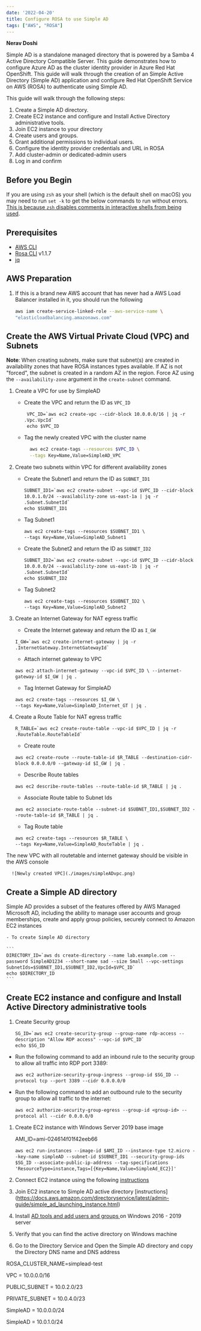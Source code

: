 ```yaml
---
date: '2022-04-20'
title: Configure ROSA to use Simple AD
tags: ["AWS", "ROSA"]
---
```


**Nerav Doshi**

Simple AD is a standalone managed directory that is powered by a Samba 4 Active Directory Compatible Server. This guide demonstrates how to configure Azure AD as the cluster identity provider in Azure Red Hat OpenShift. This guide will walk through the creation of an Simple Active Directory (Simple AD) application and configure Red Hat OpenShift Service on AWS (ROSA) to authenticate using Simple AD.

This guide will walk through the following steps:

1. Create a Simple AD directory.
2. Create EC2 instance and configure and Install Active Directory administrative tools.
3. Join EC2 instance to your directory
4. Create users and groups.
5. Grant additional permissions to individual users.
6. Configure the identity provider credentials and URL in ROSA
7. Add cluster-admin or dedicated-admin users
8. Log in and confirm

## Before you Begin

If you are using `zsh` as your shell (which is the default shell on macOS) you may need to run `set -k` to get the below commands to run without errors. [This is because `zsh` disables comments in interactive shells from being used](https://zsh.sourceforge.io/Doc/Release/Options.html).

## Prerequisites

* [AWS CLI](https://docs.aws.amazon.com/cli/latest/userguide/install-cliv2.html)
* [Rosa CLI](https://github.com/openshift/rosa/releases/tag/v1.1.7) v1.1.7
* [jq](https://stedolan.github.io/jq/download/)

## AWS Preparation

1. If this is a brand new AWS account that has never had a AWS Load Balancer installed in it, you should run the following

    ```bash
    aws iam create-service-linked-role --aws-service-name \
    "elasticloadbalancing.amazonaws.com"
    ```

## Create the AWS Virtual Private Cloud (VPC) and Subnets

**Note**: When creating subnets, make sure that subnet(s) are created in availability zones that have ROSA instances types available. If AZ is not "forced", the subnet is created in a random AZ in the region. Force AZ using the `--availability-zone` argument in the `create-subnet` command.

1. Create a VPC for use by SimpleAD

    - Create the VPC and return the ID as `VPC_ID`

      ```
       VPC_ID=`aws ec2 create-vpc --cidr-block 10.0.0.0/16 | jq -r .Vpc.VpcId`
       echo $VPC_ID
      ```

    - Tag the newly created VPC with the cluster name

      ```bash
        aws ec2 create-tags --resources $VPC_ID \
        --tags Key=Name,Value=SimpleAD_VPC
      ```

1. Create two subnets within VPC for different availability zones

    - Create the Subnet1 and return the ID as `SUBNET_ID1`

      ```
      SUBNET_ID1=`aws ec2 create-subnet --vpc-id $VPC_ID --cidr-block 10.0.1.0/24 --availability-zone us-east-1a | jq -r .Subnet.SubnetId`
      echo $SUBNET_ID1
      ```
    - Tag Subnet1

      ```
      aws ec2 create-tags --resources $SUBNET_ID1 \
      --tags Key=Name,Value=SimpleAD_Subnet1
      ```

    - Create the Subnet2 and return the ID as `SUBNET_ID2`

      ```
      SUBNET_ID2=`aws ec2 create-subnet --vpc-id $VPC_ID --cidr-block 10.0.0.0/24 --availability-zone us-east-1b | jq -r .Subnet.SubnetId`
      echo $SUBNET_ID2
      ```
    - Tag Subnet2
      
      ```
      aws ec2 create-tags --resources $SUBNET_ID2 \
      --tags Key=Name,Value=SimpleAD_Subnet2
      ```
1. Create an Internet Gateway for NAT egress traffic

    - Create the Internet gateway and return the ID as `I_GW`

    ```
    I_GW=`aws ec2 create-internet-gateway | jq -r .InternetGateway.InternetGatewayId`
    ```

    - Attach internet gateway to VPC

    ```
    aws ec2 attach-internet-gateway --vpc-id $VPC_ID \ --internet-gateway-id $I_GW | jq .
    ```

    - Tag Internet Gateway for SimpleAD

    ```
    aws ec2 create-tags --resources $I_GW \
    --tags Key=Name,Value=SimpleAD_Internet_GT | jq .
    ```

1. Create a Route Table for NAT egress traffic

    ```
    R_TABLE=`aws ec2 create-route-table --vpc-id $VPC_ID | jq -r .RouteTable.RouteTableId`
    ```

    - Create route 

    ```
    aws ec2 create-route --route-table-id $R_TABLE --destination-cidr-block 0.0.0.0/0 --gateway-id $I_GW | jq .
    ```

    - Describe Route tables

    ```
    aws ec2 describe-route-tables --route-table-id $R_TABLE | jq .
    ```

    - Associate Route table to Subnet Ids

    ```
    aws ec2 associate-route-table --subnet-id $SUBNET_ID1,$SUBNET_ID2 --route-table-id $R_TABLE | jq .
    ```

    - Tag Route table

    ``` 
    aws ec2 create-tags --resources $R_TABLE \
    --tags Key=Name,Value=SimpleAD_RouteTable | jq .
    ```

The new VPC with all routetable and internet gateway should be visible in the AWS console

      ![Newly created VPC](./images/simpleADvpc.png)

## Create a Simple AD directory
Simple AD provides a subset of the features offered by AWS Managed Microsoft AD, including the ability to manage user accounts and group memberships, create and apply group policies, securely connect to Amazon EC2 instances

    - To create Simple AD directory 

    ```
    DIRECTORY_ID=`aws ds create-directory --name lab.example.com --password SimpleAD1234 --short-name sad --size Small --vpc-settings SubnetIds=$SUBNET_ID1,$SUBNET_ID2,VpcId=$VPC_ID`
    echo $DIRECTORY_ID
    ```

## Create EC2 instance and configure and Install Active Directory administrative tools

1. Create Security group
    ```
    SG_ID=`aws ec2 create-security-group --group-name rdp-access --description "Allow RDP access" --vpc-id $VPC_ID`
    echo $SG_ID
    ```

  - Run the following command to add an inbound rule to the security group to allow all traffic into RDP port 3389:

    ```
    aws ec2 authorize-security-group-ingress --group-id $SG_ID --protocol tcp --port 3389 --cidr 0.0.0.0/0
    ```

  - Run the following command to add an outbound rule to the security group to allow all traffic to the internet:

    ```
    aws ec2 authorize-security-group-egress --group-id <group-id> --protocol all --cidr 0.0.0.0/0
    ```  

1. Create EC2 instance with Windows Server 2019 base image

    AMI_ID=ami-024614f01f42eeb66

    ```
    aws ec2 run-instances --image-id $AMI_ID --instance-type t2.micro --key-name simpleAD --subnet-id $SUBNET_ID1 --security-group-ids $SG_ID --associate-public-ip-address --tag-specifications 'ResourceType=instance,Tags=[{Key=Name,Value=SimpleAd_EC2}]'
    ```


1. Connect EC2 instance using the following [instructions](https://docs.aws.amazon.com/AWSEC2/latest/WindowsGuide/EC2_GetStarted.html#ec2-connect-to-instance-windows)

1. Join EC2 instance to Simple AD active directory [instructions] (https://docs.aws.amazon.com/directoryservice/latest/admin-guide/simple_ad_launching_instance.html)

1. Install [AD tools and add users and groups ](https://docs.aws.amazon.com/directoryservice/latest/admin-guide/simple_ad_manage_users_groups.html) on Windows 2016 - 2019 server 

1. Verify that you can find the active directory on Windows machine

1. Go to the Directory Service and Open the Simple AD directory and copy the Directory DNS name and DNS address

ROSA_CLUSTER_NAME=simplead-test

VPC = 10.0.0.0/16

PUBLIC_SUBNET = 10.0.2.0/23

PRIVATE_SUBNET = 10.0.4.0/23

SimpleAD = 10.0.0.0/24

SimpleAD = 10.0.1.0/24
